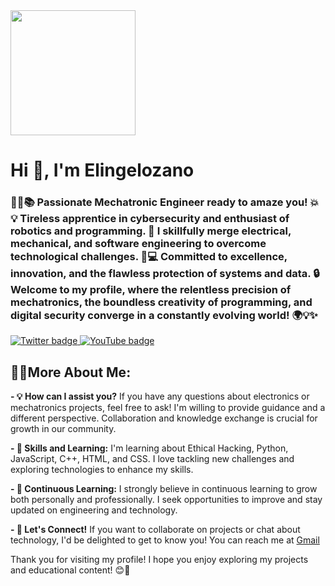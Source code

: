 <div id="header" align="left">
  <img src="https://giphy.com/gifs/13HgwGsXF0aiGY" width="200"/>
  <h1 aling="center"> Hi 👋, I'm Elingelozano</h1>
  <h3 aling="center">🔧🤖📚 Passionate Mechatronic Engineer ready to amaze you! 💥💡 Tireless apprentice in cybersecurity and enthusiast       of robotics and programming. 🚀 I skillfully merge electrical, mechanical, and software engineering to overcome technological               challenges. 💪💻 Committed to excellence, innovation, and the flawless protection of systems and data. 🔒 Welcome to my profile, 
    where the relentless precision of mechatronics, the boundless creativity of programming, and digital security converge in a constantly       evolving world! 🌍💡✨
  </h3>
</div
<div id="badges" style="text-align: center;">
  <a href="https://twitter.com/FREDERICKLOZA14" target="_blank">
    <img src="https://img.shields.io/twitter/url?url=https%3A%2F%2Ftwitter.com%2FFREDERICKLOZA14&style=piso&logo=twitter&logoColor=azul&label=TWITTER&color=abcdef"
    alt="Twitter badge" />
  </a>
  <a href="https://www.youtube.com/channel/UCUiCC8V7dfOqVDS-1pG_5tg" target="_blank">
    <img src="https://img.shields.io/youtube/channel/subscribers/UCUiCC8V7dfOqVDS-1pG_5tg?label=YouTube"
    alt="YouTube badge" />
  </a>
</div>


<p><h2> 👨‍💻More About Me: </h2></p>
<b> - 💡 How can I assist you?</b>
If you have any questions about electronics or mechatronics projects, feel free to ask! I'm willing to provide guidance and a different perspective. Collaboration and knowledge exchange is crucial for growth in our community.
  
<b> - 🔧 Skills and Learning:</b>
I'm learning about Ethical Hacking, Python, JavaScript, C++, HTML, and CSS. I love tackling new challenges and exploring technologies to enhance my skills.

<b> - 🌱 Continuous Learning:</b>
I strongly believe in continuous learning to grow both personally and professionally. I seek opportunities to improve and stay updated on engineering and technology.

<b> - 📢 Let's Connect!</b>
If you want to collaborate on projects or chat about technology, I'd be delighted to get to know you! You can reach me at [Gmail](ingfredericklozano@gmail.com)

Thank you for visiting my profile! I hope you enjoy exploring my projects and educational content! 😊🚀

